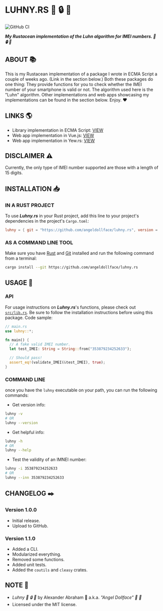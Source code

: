 # LUHNY.RS :iphone: :lock: :crab:

![GitHub CI](https://github.com/angeldollface/luhny.rs/actions/workflows/rust.yml/badge.svg)

***My Rustacean implementation of the Luhn algorithm for IMEI numbers. :iphone: :lock: :crab:***

## ABOUT :books:

This is my Rustacean implementation of a package I wrote in ECMA Script a couple of weeks ago. (Link in the section below.) Both these packages do one thing: They provide functions for you to check whether the IMEI number of your smartphone is valid or not. The algorithm used here is the "Luhn" algorithm. Other implementations and web apps showcasing my implementations can be found in the section below. Enjoy. :heart:

## LINKS :earth_americas:

- Library implementation in ECMA Script: [VIEW](https://github.com/angeldollface/luhny)
- Web app implementation in Vue.js: [VIEW](https://github.com/angeldollface/ceramic)
- Web app implementation in Yew.rs: [VIEW](https://github.com/angeldollface/ceramic.rs)

## DISCLAIMER :warning:

Currently, the only type of IMEI number supported are those with a length of 15 digits.

## INSTALLATION :inbox_tray:

### IN A RUST PROJECT

To use ***Luhny.rs*** in your Rust project, add this line to your project's dependencies in the project's `Cargo.toml`:

```TOML
luhny = { git = "https://github.com/angeldollface/luhny.rs", version = "1.0.0" }
```

### AS A COMMAND LINE TOOL

Make sure you have [Rust](https://rust-lang.org) and [Git](https://git-scm.org) installed and run the following command from a terminal:

```bash
cargo install --git https://github.com/angeldollface/luhny.rs
```

## USAGE :hammer:

### API

For usage instructions on ***Luhny.rs***'s functions, please check out [`src/lib.rs`](src/lib.rs).
Be sure to follow the installation instructions before using this package.
Code sample:

```Rust
// main.rs
use luhny::*;

fn main() {
  // A fake valid IMEI number.
  let test_IMEI: String = String::from("353879234252633");

  // Should pass!
  assert_eq!(validate_IMEI(&test_IMEI), true);
}
```

### COMMAND LINE

once you have the `luhny` executable on your path, you can run the following commands:

- Get version info:

```bash
luhny -v
# OR
luhny --version
```

- Get helpful info:

```bash
luhny -h
# OR
luhny --help
```

- Test the validity of an IMNEI number:

```bash
luhny -i 353879234252633
# OR
luhny --inn 353879234252633
```

## CHANGELOG :black_nib:

### Version 1.0.0

- Initial release.
- Upload to GitHub.

### Version 1.1.0

- Added a CLI.
- Modularized everything.
- Removed some functions.
- Added unit tests.
- Added the `coutils` and `cleasy` crates.

## NOTE :scroll:

- *Luhny :iphone: :lock: :crab:* by Alexander Abraham :black_heart: a.k.a. *"Angel Dollface" :dolls: :ribbon:*
- Licensed under the MIT license.
